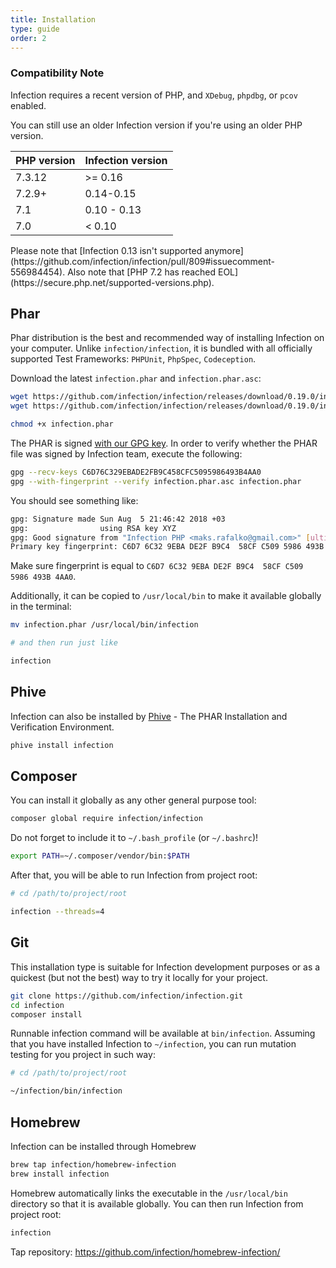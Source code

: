 ```yaml
---
title: Installation
type: guide
order: 2
---
```


### Compatibility Note

Infection requires a recent version of PHP, and `XDebug`, `phpdbg`, or `pcov` enabled.

You can still use an older Infection version if you're using an older PHP version.

| PHP version | Infection version |
|---|---|
| 7.3.12 | >= 0.16 |
| 7.2.9+ | 0.14-0.15 |
| 7.1 | 0.10 - 0.13 |
| 7.0 | < 0.10 |

<p class="tip">Please note that [Infection 0.13 isn't supported anymore](https://github.com/infection/infection/pull/809#issuecomment-556984454). Also note that [PHP 7.2 has reached EOL](https://secure.php.net/supported-versions.php).</p>

## Phar

Phar distribution is the best and recommended way of installing Infection on your computer. Unlike `infection/infection`, it is bundled with all officially supported Test Frameworks: `PHPUnit`, `PhpSpec`, `Codeception`.

Download the latest `infection.phar` and `infection.phar.asc`:

``` bash
wget https://github.com/infection/infection/releases/download/0.19.0/infection.phar
wget https://github.com/infection/infection/releases/download/0.19.0/infection.phar.asc

chmod +x infection.phar
```

The PHAR is signed [with our GPG key](/files/infection.pub). In order to verify whether the PHAR file was signed by Infection team, execute the following:

```bash
gpg --recv-keys C6D76C329EBADE2FB9C458CFC5095986493B4AA0
gpg --with-fingerprint --verify infection.phar.asc infection.phar
```

You should see something like:

```bash
gpg: Signature made Sun Aug  5 21:46:42 2018 +03
gpg:                using RSA key XYZ
gpg: Good signature from "Infection PHP <maks.rafalko@gmail.com>" [ultimate]
Primary key fingerprint: C6D7 6C32 9EBA DE2F B9C4  58CF C509 5986 493B 4AA0
```

Make sure fingerprint is equal to `C6D7 6C32 9EBA DE2F B9C4  58CF C509 5986 493B 4AA0`.

Additionally, it can be copied to `/usr/local/bin` to make it available globally in the terminal:
 
``` bash
mv infection.phar /usr/local/bin/infection

# and then run just like

infection
```

## Phive

Infection can also be installed by [Phive](https://phar.io/) - The PHAR Installation and Verification Environment.

```bash
phive install infection
```

## Composer

You can install it globally as any other general purpose tool:

``` bash
composer global require infection/infection
```

Do not forget to include it to `~/.bash_profile` (or `~/.bashrc`)!

``` bash
export PATH=~/.composer/vendor/bin:$PATH
```

After that, you will be able to run Infection from project root:

``` bash
# cd /path/to/project/root

infection --threads=4
```

## Git

<p class="tip">This installation type is suitable for Infection development purposes or as a quickest (but not the best) way to try it locally for your project. </p>

``` bash
git clone https://github.com/infection/infection.git
cd infection
composer install
```

Runnable infection command will be available at `bin/infection`. Assuming that you have installed Infection to `~/infection`, you can run mutation testing for you project in such way:

``` bash
# cd /path/to/project/root

~/infection/bin/infection
```

## Homebrew

Infection can be installed through Homebrew

``` bash
brew tap infection/homebrew-infection
brew install infection
```

Homebrew automatically links the executable in the `/usr/local/bin` directory so that it is available globally.
You can then run Infection from project root:

``` bash
infection
```

Tap repository: https://github.com/infection/homebrew-infection/
